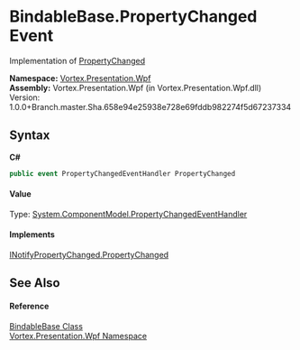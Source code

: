 # BindableBase.PropertyChanged Event
 

Implementation of <a href="https://docs.microsoft.com/dotnet/api/system.componentmodel.inotifypropertychanged.propertychanged" target="_blank">PropertyChanged</a>

**Namespace:**&nbsp;<a href="N_Vortex_Presentation_Wpf.md">Vortex.Presentation.Wpf</a><br />**Assembly:**&nbsp;Vortex.Presentation.Wpf (in Vortex.Presentation.Wpf.dll) Version: 1.0.0+Branch.master.Sha.658e94e25938e728e69fddb982274f5d67237334

## Syntax

**C#**<br />
``` C#
public event PropertyChangedEventHandler PropertyChanged
```


#### Value
Type: <a href="https://docs.microsoft.com/dotnet/api/system.componentmodel.propertychangedeventhandler" target="_blank">System.ComponentModel.PropertyChangedEventHandler</a>

#### Implements
<a href="https://docs.microsoft.com/dotnet/api/system.componentmodel.inotifypropertychanged.propertychanged" target="_blank">INotifyPropertyChanged.PropertyChanged</a><br />

## See Also


#### Reference
<a href="T_Vortex_Presentation_Wpf_BindableBase.md">BindableBase Class</a><br /><a href="N_Vortex_Presentation_Wpf.md">Vortex.Presentation.Wpf Namespace</a><br />